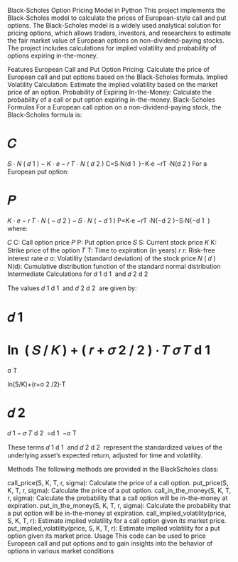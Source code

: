 
Black-Scholes Option Pricing Model in Python
This project implements the Black-Scholes model to calculate the prices of European-style call and put options. The Black-Scholes model is a widely used analytical solution for pricing options, which allows traders, investors, and researchers to estimate the fair market value of European options on non-dividend-paying stocks. The project includes calculations for implied volatility and probability of options expiring in-the-money.

Features
European Call and Put Option Pricing: Calculate the price of European call and put options based on the Black-Scholes formula.
Implied Volatility Calculation: Estimate the implied volatility based on the market price of an option.
Probability of Expiring In-the-Money: Calculate the probability of a call or put option expiring in-the-money.
Black-Scholes Formulas
For a European call option on a non-dividend-paying stock, the Black-Scholes formula is:

𝐶
=
𝑆
⋅
𝑁
(
𝑑
1
)
−
𝐾
⋅
𝑒
−
𝑟
𝑇
⋅
𝑁
(
𝑑
2
)
C=S⋅N(d 
1
​
 )−K⋅e 
−rT
 ⋅N(d 
2
​
 )
For a European put option:

𝑃
=
𝐾
⋅
𝑒
−
𝑟
𝑇
⋅
𝑁
(
−
𝑑
2
)
−
𝑆
⋅
𝑁
(
−
𝑑
1
)
P=K⋅e 
−rT
 ⋅N(−d 
2
​
 )−S⋅N(−d 
1
​
 )
where:

𝐶
C: Call option price
𝑃
P: Put option price
𝑆
S: Current stock price
𝐾
K: Strike price of the option
𝑇
T: Time to expiration (in years)
𝑟
r: Risk-free interest rate
𝜎
σ: Volatility (standard deviation) of the stock price
𝑁
(
𝑑
)
N(d): Cumulative distribution function of the standard normal distribution
Intermediate Calculations for 
𝑑
1
d 
1
​
  and 
𝑑
2
d 
2
​
 
The values 
𝑑
1
d 
1
​
  and 
𝑑
2
d 
2
​
  are given by:

𝑑
1
=
ln
⁡
(
𝑆
/
𝐾
)
+
(
𝑟
+
𝜎
2
/
2
)
⋅
𝑇
𝜎
𝑇
d 
1
​
 = 
σ 
T
​
 
ln(S/K)+(r+σ 
2
 /2)⋅T
​
 
𝑑
2
=
𝑑
1
−
𝜎
𝑇
d 
2
​
 =d 
1
​
 −σ 
T
​
 
These terms 
𝑑
1
d 
1
​
  and 
𝑑
2
d 
2
​
  represent the standardized values of the underlying asset’s expected return, adjusted for time and volatility.

Methods
The following methods are provided in the BlackScholes class:

call_price(S, K, T, r, sigma): Calculate the price of a call option.
put_price(S, K, T, r, sigma): Calculate the price of a put option.
call_in_the_money(S, K, T, r, sigma): Calculate the probability that a call option will be in-the-money at expiration.
put_in_the_money(S, K, T, r, sigma): Calculate the probability that a put option will be in-the-money at expiration.
call_implied_volatility(price, S, K, T, r): Estimate implied volatility for a call option given its market price.
put_implied_volatility(price, S, K, T, r): Estimate implied volatility for a put option given its market price.
Usage
This code can be used to price European call and put options and to gain insights into the behavior of options in various market conditions
